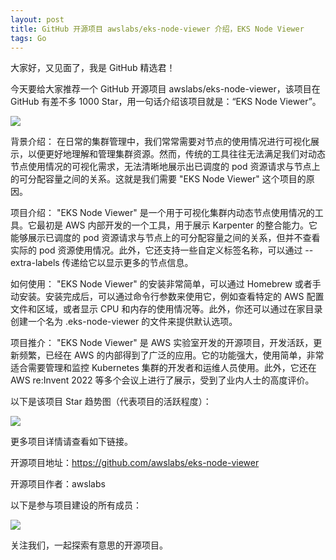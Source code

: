 ```yaml
---
layout: post
title: GitHub 开源项目 awslabs/eks-node-viewer 介绍，EKS Node Viewer
tags: Go
---
```


大家好，又见面了，我是 GitHub 精选君！

今天要给大家推荐一个 GitHub 开源项目 awslabs/eks-node-viewer，该项目在 GitHub 有差不多 1000 Star，用一句话介绍该项目就是：“EKS Node Viewer”。


![](https://raw.githubusercontent.com/awslabs/eks-node-viewer/master/./.static/screenshot.png)





背景介绍：
在日常的集群管理中，我们常常需要对节点的使用情况进行可视化展示，以便更好地理解和管理集群资源。然而，传统的工具往往无法满足我们对动态节点使用情况的可视化需求，无法清晰地展示出已调度的 pod 资源请求与节点上的可分配容量之间的关系。这就是我们需要 "EKS Node Viewer" 这个项目的原因。

项目介绍：
"EKS Node Viewer" 是一个用于可视化集群内动态节点使用情况的工具。它最初是 AWS 内部开发的一个工具，用于展示 Karpenter 的整合能力。它能够展示已调度的 pod 资源请求与节点上的可分配容量之间的关系，但并不查看实际的 pod 资源使用情况。此外，它还支持一些自定义标签名称，可以通过 --extra-labels 传递给它以显示更多的节点信息。

如何使用：
"EKS Node Viewer" 的安装非常简单，可以通过 Homebrew 或者手动安装。安装完成后，可以通过命令行参数来使用它，例如查看特定的 AWS 配置文件和区域，或者显示 CPU 和内存的使用情况等。此外，你还可以通过在家目录创建一个名为 .eks-node-viewer 的文件来提供默认选项。

项目推介：
"EKS Node Viewer" 是 AWS 实验室开发的开源项目，开发活跃，更新频繁，已经在 AWS 的内部得到了广泛的应用。它的功能强大，使用简单，非常适合需要管理和监控 Kubernetes 集群的开发者和运维人员使用。此外，它还在 AWS re:Invent 2022 等多个会议上进行了展示，受到了业内人士的高度评价。




以下是该项目 Star 趋势图（代表项目的活跃程度）：

![](https://api.star-history.com/svg?repos=awslabs/eks-node-viewer&type=Timeline)

更多项目详情请查看如下链接。

开源项目地址：https://github.com/awslabs/eks-node-viewer 

开源项目作者：awslabs

以下是参与项目建设的所有成员：

![](https://contrib.rocks/image?repo=awslabs/eks-node-viewer)

关注我们，一起探索有意思的开源项目。

